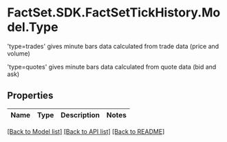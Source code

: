 # FactSet.SDK.FactSetTickHistory.Model.Type
 <p>'type=trades' gives  minute bars data calculated from trade data (price and volume)</p> <p>'type=quotes' gives minute bars data calculated from quote data (bid and ask)</p> 

## Properties

Name | Type | Description | Notes
------------ | ------------- | ------------- | -------------

[[Back to Model list]](../README.md#documentation-for-models) [[Back to API list]](../README.md#documentation-for-api-endpoints) [[Back to README]](../README.md)

